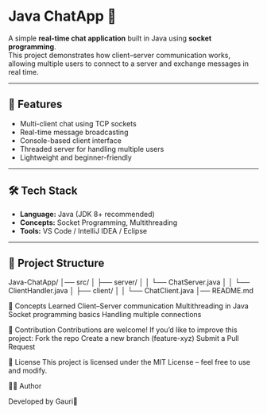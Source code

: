 # Java ChatApp 💬

A simple **real-time chat application** built in Java using **socket programming**.  
This project demonstrates how client–server communication works, allowing multiple users to connect to a server and exchange messages in real time.

---

## 🚀 Features
- Multi-client chat using TCP sockets  
- Real-time message broadcasting  
- Console-based client interface  
- Threaded server for handling multiple users  
- Lightweight and beginner-friendly

---

## 🛠️ Tech Stack
- **Language:** Java (JDK 8+ recommended)  
- **Concepts:** Socket Programming, Multithreading  
- **Tools:** VS Code / IntelliJ IDEA / Eclipse  

---

## 📂 Project Structure
Java-ChatApp/
│── src/
│ ├── server/
│ │ └── ChatServer.java
│ │ └── ClientHandler.java
│ ├── client/
│ │ └── ChatClient.java
│── README.md

📖 Concepts Learned
Client–Server communication
Multithreading in Java
Socket programming basics
Handling multiple connections

🤝 Contribution
Contributions are welcome! If you’d like to improve this project:
Fork the repo
Create a new branch (feature-xyz)
Submit a Pull Request

📜 License
This project is licensed under the MIT License – feel free to use and modify.

👩‍💻 Author

Developed by Gauri🌸
